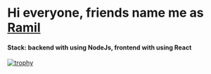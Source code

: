 # Hi everyone, friends name me as <a href="https://vk.com/ramzini22" target="_blank">Ramil</a>
#### 
#### Stack: backend with using NodeJs, frontend with using React
[![trophy](https://github-profile-trophy.vercel.app/?username=ramzini22)](https://github.com/ryo-ma/github-profile-trophy)
